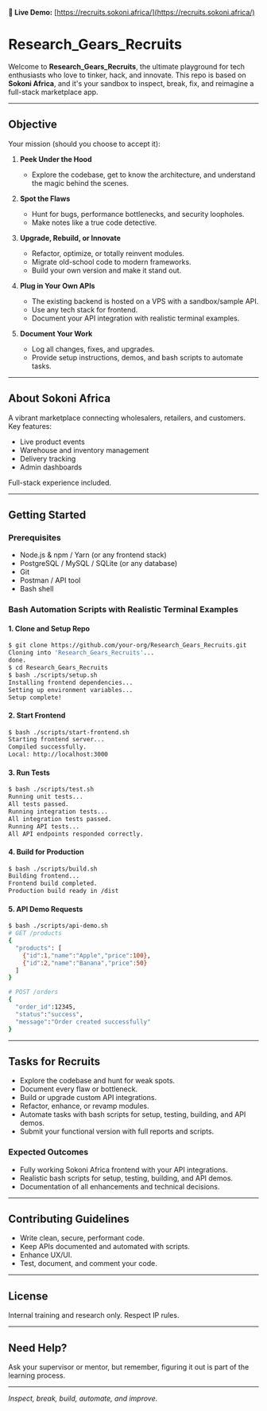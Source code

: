 **🔗 Live Demo:** [https://recruits.sokoni.africa/](https://recruits.sokoni.africa/)


# Research_Gears_Recruits

Welcome to **Research_Gears_Recruits**, the ultimate playground for tech enthusiasts who love to tinker, hack, and innovate. This repo is based on **Sokoni Africa**, and it's your sandbox to inspect, break, fix, and reimagine a full-stack marketplace app.

---

## Objective

Your mission (should you choose to accept it):

1. **Peek Under the Hood**

   * Explore the codebase, get to know the architecture, and understand the magic behind the scenes.

2. **Spot the Flaws**

   * Hunt for bugs, performance bottlenecks, and security loopholes.
   * Make notes like a true code detective.

3. **Upgrade, Rebuild, or Innovate**

   * Refactor, optimize, or totally reinvent modules.
   * Migrate old-school code to modern frameworks.
   * Build your own version and make it stand out.

4. **Plug in Your Own APIs**

   * The existing backend is hosted on a VPS with a sandbox/sample API.
   * Use any tech stack for frontend.
   * Document your API integration with realistic terminal examples.

5. **Document Your Work**

   * Log all changes, fixes, and upgrades.
   * Provide setup instructions, demos, and bash scripts to automate tasks.

---

## About Sokoni Africa

A vibrant marketplace connecting wholesalers, retailers, and customers. Key features:

* Live product events
* Warehouse and inventory management
* Delivery tracking
* Admin dashboards

Full-stack experience included.

---

## Getting Started

### Prerequisites

* Node.js & npm / Yarn (or any frontend stack)
* PostgreSQL / MySQL / SQLite (or any database)
* Git
* Postman / API tool
* Bash shell

### Bash Automation Scripts with Realistic Terminal Examples

#### 1. Clone and Setup Repo

```bash
$ git clone https://github.com/your-org/Research_Gears_Recruits.git
Cloning into 'Research_Gears_Recruits'...
done.
$ cd Research_Gears_Recruits
$ bash ./scripts/setup.sh
Installing frontend dependencies...
Setting up environment variables...
Setup complete!
```

#### 2. Start Frontend

```bash
$ bash ./scripts/start-frontend.sh
Starting frontend server...
Compiled successfully.
Local: http://localhost:3000
```

#### 3. Run Tests

```bash
$ bash ./scripts/test.sh
Running unit tests...
All tests passed.
Running integration tests...
All integration tests passed.
Running API tests...
All API endpoints responded correctly.
```

#### 4. Build for Production

```bash
$ bash ./scripts/build.sh
Building frontend...
Frontend build completed.
Production build ready in /dist
```

#### 5. API Demo Requests

```bash
$ bash ./scripts/api-demo.sh
# GET /products
{
  "products": [
    {"id":1,"name":"Apple","price":100},
    {"id":2,"name":"Banana","price":50}
  ]
}

# POST /orders
{
  "order_id":12345,
  "status":"success",
  "message":"Order created successfully"
}
```

---

## Tasks for Recruits

* Explore the codebase and hunt for weak spots.
* Document every flaw or bottleneck.
* Build or upgrade custom API integrations.
* Refactor, enhance, or revamp modules.
* Automate tasks with bash scripts for setup, testing, building, and API demos.
* Submit your functional version with full reports and scripts.

### Expected Outcomes

* Fully working Sokoni Africa frontend with your API integrations.
* Realistic bash scripts for setup, testing, building, and API demos.
* Documentation of all enhancements and technical decisions.

---

## Contributing Guidelines

* Write clean, secure, performant code.
* Keep APIs documented and automated with scripts.
* Enhance UX/UI.
* Test, document, and comment your code.

---

## License

Internal training and research only. Respect IP rules.

---

## Need Help?

Ask your supervisor or mentor, but remember, figuring it out is part of the learning process.

---

*Inspect, break, build, automate, and improve.*

